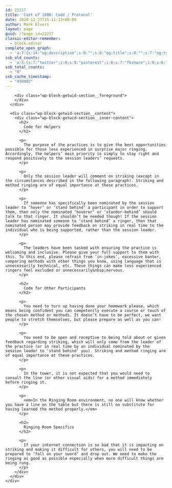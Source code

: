 ```yaml
---
id: 22217
title: 'Cast of 1000: Code / Protocol'
date: 2020-12-27T15:11:13+00:00
author: Mark Elvers
layout: page
guid: /?page_id=22217
classic-editor-remember:
  - block-editor
complete_open_graph:
  - 'a:7:{s:14:"og:description";s:0:"";s:8:"og:title";s:0:"";s:7:"og:type";s:0:"";s:12:"twitter:card";s:7:"summary";s:15:"twitter:creator";s:0:"";s:19:"twitter:description";s:0:"";s:8:"og:image";s:0:"";}'
ssb_old_counts:
  - 'a:5:{s:7:"twitter";i:0;s:9:"pinterest";i:0;s:7:"fbshare";i:0;s:6:"reddit";i:0;s:6:"tumblr";N;}'
ssb_total_counts:
  - "0"
ssb_cache_timestamp:
  - "450402"
---
```

<div class="wp-block-getwid-section">
  <div class="wp-block-getwid-section__wrapper">
    <div class="wp-block-getwid-section__inner-wrapper">
      <div class="wp-block-getwid-section__background-holder">
        <div class="wp-block-getwid-section__background">
        </div>
        
        <div class="wp-block-getwid-section__foreground">
        </div>
      </div>
      
      <div class="wp-block-getwid-section__content">
        <div class="wp-block-getwid-section__inner-content">
          <h2>
            Code for Helpers
          </h2>
          
          <p>
            The purpose of the practices is to give the best opportunities possible for those less experienced in surprise major ringing. Accordingly, the helpers’ main priority is simply to stay right and respond positively to the session leaders’ requests.
          </p>
          
          <p>
            Only the session leader will comment on striking (except in the circumstances described in the following paragraph). Striking and method ringing are of equal importance at these practices.
          </p>
          
          <p>
            If someone has specifically been nominated by the session leader to ‘hover’ or ‘stand behind’ a participant in order to support them, then only the nominated ‘hoverer’ or ‘stander-behind’ should talk to that ringer. It shouldn’t be needed though! If the session leader has nominated someone to ‘stand behind’ a ringer, then that nominated person may provide feedback on striking in real time to the individual who is being supported, rather than the session leader.
          </p>
          
          <p>
            The leaders have been tasked with ensuring the practice is welcoming and inclusive. Please give your full support to them with this. To this end, please refrain from ‘in-jokes’, excessive banter, comparing methods with other things you know, using language that is unnecessarily technical, etc. These things can make less experienced ringers feel excluded or unnecessarily&nbsp;nervous.
          </p>
          
          <h2>
            Code for Other Participants
          </h2>
          
          <p>
            You need to turn up having done your homework please, which means being confident you can competently execute a course or touch of the chosen method or methods. It doesn’t have to be perfect, we want people to stretch themselves, but please prepare as well as you can!
          </p>
          
          <p>
            You need to be open and receptive to being told about or given feedback regarding striking, which will only come from the leader of the practice (or in real time by an individual nominated by the session leader to ‘stand behind’ you). Striking and method ringing are of equal importance at these practices.
          </p>
          
          <p>
            In the tower, it is not expected that you would need to consult the line (or other visual aids) for a method immediately before ringing it.
          </p>
          
          <p>
            <em>In the Ringing Room environment, no one will know whether you have a line on the table but there is still no substitute for having learned the method properly.</em>
          </p>
          
          <h2>
            Ringing Room Specifics
          </h2>
          
          <p>
            If your internet connection is so bad that it is impacting on striking and making it difficult for others, you will need to be prepared to ‘fall on your sword’ and drop out. We need to make the ringing as good as possible especially when more difficult things are being rung.
          </p>
        </div>
      </div>
    </div>
  </div>
</div>
